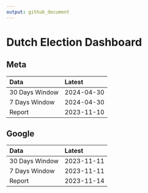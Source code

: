 ```yaml
---
output: github_document
---
```


# Dutch Election Dashboard



## Meta


|Data           |Latest     |
|:--------------|:----------|
|30 Days Window |2024-04-30 |
|7 Days Window  |2024-04-30 |
|Report         |2023-11-10 |

## Google


|Data           |Latest     |
|:--------------|:----------|
|30 Days Window |2023-11-11 |
|7 Days Window  |2023-11-11 |
|Report         |2023-11-14 |
